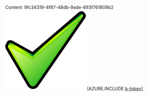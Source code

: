 Content: 9fc34319-4f87-48db-9ade-693f761808b2![image](634a8f99-22cf-4bad-b326-66db508b482e.png)
[AZURE.INCLUDE [b-token](c1430d28-7d31-45da-a75d-8dff70ba705f.md)]

